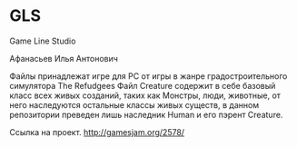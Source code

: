 # GLS
Game Line Studio

Афанасьев Илья Антонович

Файлы принадлежат игре для PC от игры в жанре градостроительного симулятора The Refudgees 
Файл Creature содержит в себе базовый класс всех живых созданий, таких как Монстры, люди, животные, от него наследуются 
остальные классы живых существ, в данном репозитории преведен лишь наследник Human и его пэрент Creature.

Ссылка на проект.
http://gamesjam.org/2578/
